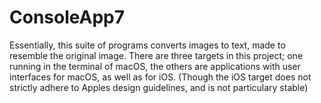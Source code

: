 # ConsoleApp7

Essentially, this suite of programs converts images to text, made to resemble the original image. 
There are three targets in this project; one running in the terminal of macOS, the others are applications with user interfaces for macOS, as well as for iOS.
(Though the iOS target does not strictly adhere to Apples design guidelines, and is not particulary stable)
